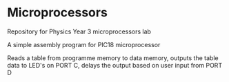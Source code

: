 # Microprocessors
Repository for Physics Year 3 microprocessors lab

A simple assembly program for PIC18 microprocessor

Reads a table from programme memory to data memory, outputs the table data to LED's on PORT C, delays the output based on user input from PORT D
